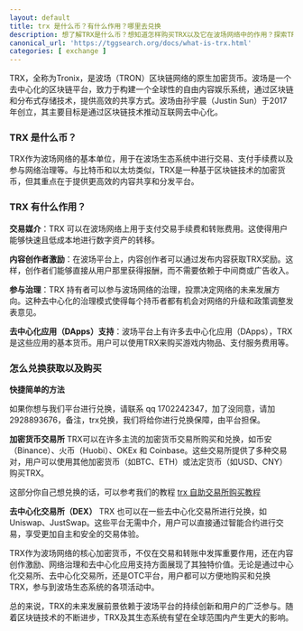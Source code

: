 ```yaml
---
layout: default
title: trx 是什么币？有什么作用？哪里去兑换
description: 想了解TRX是什么币？想知道怎样购买TRX以及它在波场网络中的作用？探索TRX作为波场生态系统的基石，了解其交易、内容创作激励和网络治理功能。发现最佳方式购买和兑换TRX。
canonical_url: 'https://tggsearch.org/docs/what-is-trx.html'
categories: [ exchange ]
---
```

TRX，全称为Tronix，是波场（TRON）区块链网络的原生加密货币。波场是一个去中心化的区块链平台，致力于构建一个全球性的自由内容娱乐系统，通过区块链和分布式存储技术，提供高效的共享方式。波场由孙宇晨（Justin Sun）于2017年创立，其主要目标是通过区块链技术推动互联网去中心化。

### TRX 是什么币？
TRX作为波场网络的基本单位，用于在波场生态系统中进行交易、支付手续费以及参与网络治理等。与比特币和以太坊类似，TRX是一种基于区块链技术的加密货币，但其重点在于提供更高效的内容共享和分发平台。

### TRX 有什么作用？
**交易媒介**：TRX 可以在波场网络上用于支付交易手续费和转账费用。这使得用户能够快速且低成本地进行数字资产的转移。

**内容创作者激励**：在波场平台上，内容创作者可以通过发布内容获取TRX奖励。这样，创作者们能够直接从用户那里获得报酬，而不需要依赖于中间商或广告收入。

**参与治理**：TRX 持有者可以参与波场网络的治理，投票决定网络的未来发展方向。这种去中心化的治理模式使得每个持币者都有机会对网络的升级和政策调整发表意见。

**去中心化应用（DApps）支持**：波场平台上有许多去中心化应用（DApps），TRX 是这些应用的基本货币。用户可以使用TRX来购买游戏内物品、支付服务费用等。

### 怎么兑换获取以及购买

**快捷简单的方法**
<p class="red-text-word">
如果你想与我们平台进行兑换，请联系 qq 1702242347，加了没同意，请加 2928893676，备注，trx兑换，我们将给你进行兑换保障，由平台担保。
</p>

**加密货币交易所**
TRX可以在许多主流的加密货币交易所购买和兑换，如币安（Binance）、火币（Huobi）、OKEx 和 Coinbase。这些交易所提供了多种交易对，用户可以使用其他加密货币（如BTC、ETH）或法定货币（如USD、CNY）购买TRX。

这部分你自己想兑换的话，可以参考我们的教程 [trx 自助交易所购买教程](./trx-how-to-buy.html)

**去中心化交易所（DEX）**
TRX 也可以在一些去中心化交易所进行兑换，如Uniswap、JustSwap。这些平台无需中介，用户可以直接通过智能合约进行交易，享受更加自主和安全的交易体验。

TRX作为波场网络的核心加密货币，不仅在交易和转账中发挥重要作用，还在内容创作激励、网络治理和去中心化应用支持方面展现了其独特价值。无论是通过中心化交易所、去中心化交易所，还是OTC平台，用户都可以方便地购买和兑换TRX，参与到波场生态系统的各项活动中。

总的来说，TRX的未来发展前景依赖于波场平台的持续创新和用户的广泛参与。随着区块链技术的不断进步，TRX及其生态系统有望在全球范围内产生更大的影响。